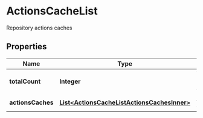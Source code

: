 

# ActionsCacheList

Repository actions caches

## Properties

| Name | Type | Description | Notes |
|------------ | ------------- | ------------- | -------------|
|**totalCount** | **Integer** | Total number of caches |  |
|**actionsCaches** | [**List&lt;ActionsCacheListActionsCachesInner&gt;**](ActionsCacheListActionsCachesInner.md) | Array of caches |  |



